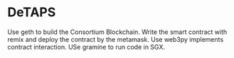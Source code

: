 # DeTAPS
Use geth to build the Consortium Blockchain.
Write the smart contract with remix and deploy the contract by the metamask.
Use web3py implements contract interaction.
USe gramine to run code in SGX.
